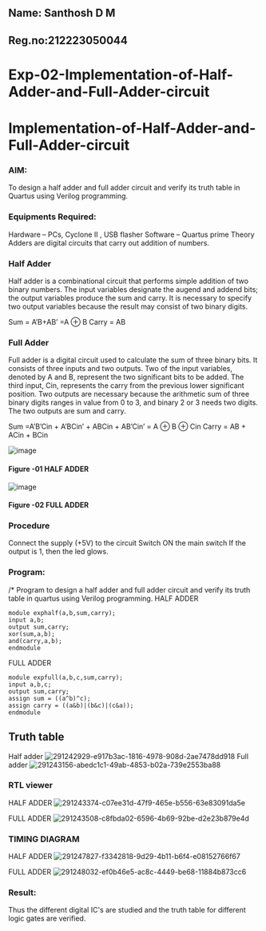 ## Name: Santhosh D M
## Reg.no:212223050044
# Exp-02-Implementation-of-Half-Adder-and-Full-Adder-circuit

# Implementation-of-Half-Adder-and-Full-Adder-circuit
### AIM:
To design a half adder and full adder circuit and verify its truth table in Quartus using Verilog programming.

### Equipments Required:
Hardware – PCs, Cyclone II , USB flasher
Software – Quartus prime
Theory
Adders are digital circuits that carry out addition of numbers.

### Half Adder
Half adder is a combinational circuit that performs simple addition of two binary numbers. The input variables designate the augend and addend bits; the output variables produce the sum and carry. It is necessary to specify two output variables because the result may consist of two binary digits.

Sum = A’B+AB’ =A ⊕ B Carry = AB

### Full Adder
Full adder is a digital circuit used to calculate the sum of three binary bits. It consists of three inputs and two outputs. Two of the input variables, denoted by A and B, represent the two significant bits to be added. The third input, Cin, represents the carry from the previous lower significant position. Two outputs are necessary because the arithmetic sum of three binary digits ranges in value from 0 to 3, and binary 2 or 3 needs two digits. The two outputs are sum and carry.

Sum =A’B’Cin + A’BCin’ + ABCin + AB’Cin’ = A ⊕ B ⊕ Cin Carry = AB + ACin + BCin

 ![image](https://user-images.githubusercontent.com/36288975/163552156-a13e5a56-c638-4110-97d9-8896907c8d25.png)

#### Figure -01 HALF ADDER 


![image](https://user-images.githubusercontent.com/36288975/163552057-b3547877-6d07-45b4-b7e0-bcfebfad9e1d.png)

#### Figure -02 FULL ADDER 

### Procedure

Connect the supply (+5V) to the circuit
Switch ON the main switch
If the output is 1, then the led glows.
### Program:
/*
Program to design a half adder and full adder circuit and verify its truth table in quartus using Verilog programming.
HALF ADDER
```
module exphalf(a,b,sum,carry);
input a,b;
output sum,carry;
xor(sum,a,b);
and(carry,a,b);
endmodule

```
FULL ADDER
```
module expfull(a,b,c,sum,carry);
input a,b,c;
output sum,carry;
assign sum = ((a^b)^c);
assign carry = ((a&b)|(b&c)|(c&a));
endmodule
```
## Truth table
Half adder
![291242929-e917b3ac-1816-4978-908d-2ae7478dd918](https://github.com/Sandy-56/Exp-02-Implementation-of-Half-Adder-and-Full-Adder-circuit/assets/152118022/0cfe64eb-fe0c-46fe-a7d6-79cb6fbb335a)
Full adder
![291243156-abedc1c1-49ab-4853-b02a-739e2553ba88](https://github.com/Sandy-56/Exp-02-Implementation-of-Half-Adder-and-Full-Adder-circuit/assets/152118022/bf2e6ca5-be40-4e9b-865a-6d34b1cc0488)

### RTL viewer

HALF ADDER
![291243374-c07ee31d-47f9-465e-b556-63e83091da5e](https://github.com/Sandy-56/Exp-02-Implementation-of-Half-Adder-and-Full-Adder-circuit/assets/152118022/a5f58928-0cdc-4342-b1d7-5fc7c3717bb5)

FULL ADDER
![291243508-c8fbda02-6596-4b69-92be-d2e23b879e4d](https://github.com/Sandy-56/Exp-02-Implementation-of-Half-Adder-and-Full-Adder-circuit/assets/152118022/8e886da1-b810-4d31-85b3-ed004468fcd2)



### TIMING DIAGRAM
HALF ADDER
![291247827-f3342818-9d29-4b11-b6f4-e08152766f67](https://github.com/Sandy-56/Exp-02-Implementation-of-Half-Adder-and-Full-Adder-circuit/assets/152118022/46e31458-91c8-451f-ab48-8a7de5087a96)

FULL ADDER
![291248032-ef0b46e5-ac8c-4449-be68-11884b873cc6](https://github.com/Sandy-56/Exp-02-Implementation-of-Half-Adder-and-Full-Adder-circuit/assets/152118022/1dc63f37-7efe-47b2-8924-a94461f94bff)



### Result:
Thus the different digital IC's are studied and the truth table for different logic gates are verified.

